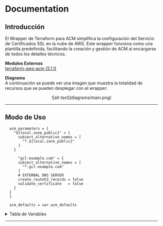 # Documentation

## Introducción

El Wrapper de Terraform para ACM simplifica la configuración del Servicio de Certificados SSL en la nube de AWS. Este wrapper funciona como una plantilla predefinida, facilitando la creación y gestión de ACM al encargarse de todos los detalles técnicos.

**Modulos Externos** <br/>
[terraform-aws-acm (5.1.1)](https://github.com/terraform-aws-modules/terraform-aws-acm/tree/master) <br/>

**Diagrama** <br/>
A continuación se puede ver una imagen que muestra la totalidad de recursos que se pueden desplegar con el wrapper:

<center>![alt text](diagrams/main.png)</center>

---

## Modo de Uso
```hcl
  acm_parameters = {
    "${local.zone_public}" = {
      subject_alternative_names = [
        "*.${local.zone_public}"
      ]
    }

      "gcl-example.com" = {
      subject_alternative_names = [
        "*.gcl-example.com"
      ]
      # EXTERNAL DNS SERVER
      create_route53_records = false
      validate_certificate   = false
    }
  }
  }

  acm_defaults = var.acm_defaults
```
<details>
<summary>Tabla de Variables</summary>

| Variable                                    | Variable Description                                                      | Type      | Default    | Alternatives                    |
|---------------------------------------------|---------------------------------------------------------------------------|-----------|------------|---------------------------------|
| create_certificate                          | Determines if a new certificate should be created.                        | `bool`    | true       | false                           |
| create_route53_records_only                 | Specifies if only Route53 records should be created without a certificate.| `bool`    | false      | true                            |
| validate_certificate                        | Enables validation for the created certificate.                           | `bool`    | true       | false                           |
| validation_allow_overwrite_records          | Allows overwriting existing DNS records during validation.                | `bool`    | true       | false                           |
| wait_for_validation                         | Waits for the certificate validation to complete.                         | `bool`    | true       | false                           |
| certificate_transparency_logging_preference | Enables or disables certificate transparency logging.                     | `bool`    | true       | false                           |
| domain_name                                 | The primary domain name for the certificate.                              | `string`  | each.key   | Any valid domain name           |
| subject_alternative_names                   | A list of alternative domain names for the certificate.                   | `list`    | []         | List of additional domain names |
| validation_method                           | The method used for domain validation (DNS or EMAIL).                     | `string`  | "DNS"      | "EMAIL"                         |
| validation_option                           | Custom options for validation.                                            | `map `    | {}         | Map of validation settings      |
| create_route53_records                      | Whether to create Route53 records for the certificate.                    | `bool`    | true       | false                           |
| validation_record_fqdns                     | List of fully qualified domain names (FQDNs) for validation records.      | `list`    | []         | List of FQDNs                   |
| zone_id                                     | Route53 hosted zone ID for domain validation.                             | `string`  | null       | Specific hosted zone ID         |
| dns_ttl                                     | Time-to-live (TTL) for DNS validation records.                            | `number`  | 60         | Any valid TTL value             |
| acm_certificate_domain_validation_options   | ACM certificate domain validation options.                                | `map `    | {}         | Map of validation options       |
| distinct_domain_names                       | List of distinct domain names for the certificate.                        | `list`    | []         | List of unique domain names     |
| validation_timeout                          | Timeout period for certificate validation in seconds.                     | `number`  | null       | Any valid timeout value         |
| key_algorithm                               | The cryptographic key algorithm for the certificate.                      | `string`  | "RSA_2048" | "RSA_4096", "EC_prime256v1"     |
| putin_khuylo                                | Custom placeholder variable.                                              | `bool`    | true       | false                           |

</details>

---

